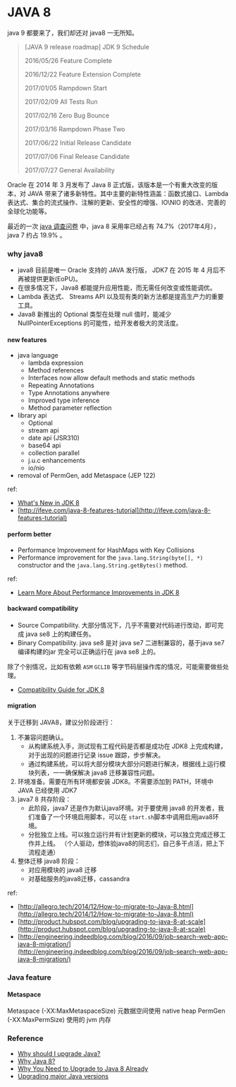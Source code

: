 # JAVA 8

java 9 都要来了，我们却还对 java8 一无所知。

> \[JAVA 9 release roadmap\] JDK 9 Schedule
>
> 2016/05/26 Feature Complete
>
> 2016/12/22 Feature Extension Complete
>
> 2017/01/05 Rampdown Start
>
> 2017/02/09 All Tests Run
>
> 2017/02/16 Zero Bug Bounce
>
> 2017/03/16 Rampdown Phase Two
>
> 2017/06/22 Initial Release Candidate
>
> 2017/07/06 Final Release Candidate
>
> 2017/07/27 General Availability

Oracle 在 2014 年 3 月发布了 Java 8 正式版，该版本是一个有重大改变的版本，对 JAVA 带来了诸多新特性。其中主要的新特性涵盖：函数式接口、Lambda 表达式、集合的流式操作、注解的更新、安全性的增强、IO\NIO 的改进、完善的全球化功能等。

最近的一次 [java 调查问卷](http://www.baeldung.com/java-in-2017) 中，java 8 采用率已经占有 74.7%（2017年4月），java 7 约占 19.9% 。

### why java8

* java8 目前是唯一 Oracle 支持的 JAVA 发行版， JDK7 在 2015 年 4 月后不再被提供更新\(EoPU\)。
* 在很多情况下，Java8 都能提升应用性能，而无需任何改变或性能调优。
* Lambda 表达式、 Streams API 以及现有类的新方法都是提高生产力的重要工具。
* Java8 新推出的 Optional 类型在处理 null 值时，能减少 NullPointerExceptions 的可能性，给开发者极大的灵活度。

#### new features

* java language
  * lambda expression
  * Method references
  * Interfaces now allow default methods and static methods
  * Repeating Annotations
  * Type Annotations anywhere
  * Improved type inference
  * Method parameter reflection
* library api
  * Optional    
  * stream api
  * date api \(JSR310\)
  * base64 api
  * collection parallel
  * j.u.c enhancements
  * io/nio
* removal of PermGen, add Metaspace \(JEP 122\)

ref:

* [What's New in JDK 8](http://www.oracle.com/technetwork/java/javase/8-whats-new-2157071.html)
* [http://ifeve.com/java-8-features-tutorial](http://ifeve.com/java-8-features-tutorial)

#### perform better

* Performance Improvement for HashMaps with Key Collisions
* Performance improvement for the `java.lang.String(byte[], *)` constructor and the `java.lang.String.getBytes()` method. 

ref:

* [Learn More About Performance Improvements in JDK 8](https://blogs.oracle.com/thejavatutorials/learn-more-about-performance-improvements-in-jdk-8)

#### backward compatibility

* Source Compatibility. 大部分情况下，几乎不需要对代码进行改动，即可完成 java se8 上的构建任务。
* Binary Compatibility. java se8 是对 java se7 二进制兼容的，基于java se7 编译构建的jar 完全可以正确运行在 java se8 上的。 

除了个别情况，比如有依赖 `ASM` `GCLIB` 等字节码层操作库的情况，可能需要做些处理。

* [Compatibility Guide for JDK 8](http://www.oracle.com/technetwork/java/javase/8-compatibility-guide-2156366.html)

#### migration

关于迁移到 JAVA8，建议分阶段进行：

1. 不兼容问题确认。
   * 从构建系统入手，测试现有工程代码是否都是成功在 JDK8 上完成构建，对于出现的问题进行记录 issue 跟踪，步步解决。
   * 通过构建系统，可以将大部分模块大部分问题进行解决，根据线上运行模块列表，一一确保解决 java8 迁移兼容性问题。
2. 环境准备。需要在所有环境都安装 JDK8。不需要添加到 PATH，环境中 JAVA 已经使用 JDK7
3. java7 8 共存阶段：
   * 此阶段，java7 还是作为默认java环境。对于要使用 java8 的开发者，我们准备了一个环境启用脚本，可以在 `start.sh`脚本中调用启用java8环境。
   * 分批独立上线。可以独立运行并有计划更新的模块，可以独立完成迁移工作并上线。 （个人驱动，想体验java8的同志们，自己多干点活，把上下流程走通）
4. 整体迁移 java8 阶段：
   * 对应用模块的 java8 迁移
   * 对基础服务的java8迁移，cassandra

ref:

* [http://allegro.tech/2014/12/How-to-migrate-to-Java-8.html](http://allegro.tech/2014/12/How-to-migrate-to-Java-8.html)
* [http://product.hubspot.com/blog/upgrading-to-java-8-at-scale](http://product.hubspot.com/blog/upgrading-to-java-8-at-scale)
* [http://engineering.indeedblog.com/blog/2016/09/job-search-web-app-java-8-migration/](http://engineering.indeedblog.com/blog/2016/09/job-search-web-app-java-8-migration/)

### Java feature

#### Metaspace

Metaspace \(-XX:MaxMetaspaceSize\) 元数据空间使用 native heap PermGen \(-XX:MaxPermSize\) 使用的 jvm 内存

### Reference

* [Why should I upgrade Java?](https://www.java.com/en/download/faq/why_upgrade.xml)
* [Why Java 8?](https://dzone.com/articles/why-java-8-1)
* [Why You Need to Upgrade to Java 8 Already](https://www.toptal.com/java/why-you-need-to-upgrade-to-java-8-already)
* [Upgrading major Java versions](https://blogs.oracle.com/java-platform-group/upgrading-major-java-versions)

